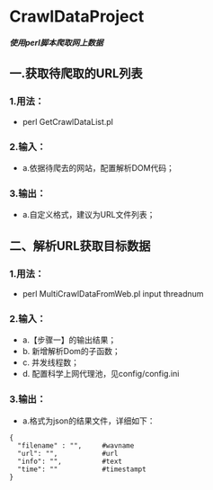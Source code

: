 # CrawlDataProject
***使用perl脚本爬取网上数据***

## 一.获取待爬取的URL列表

### 1.用法：
- perl GetCrawlDataList.pl

### 2.输入：
- a.依据待爬去的网站，配置解析DOM代码；

### 3.输出：
- a.自定义格式，建议为URL文件列表；

## 二、解析URL获取目标数据

### 1.用法：
- perl MultiCrawlDataFromWeb.pl input threadnum

### 2.输入：
- a.【步骤一】的输出结果；
- b. 新增解析Dom的子函数；
- c. 并发线程数；
- d. 配置科学上网代理池，见config/config.ini

### 3.输出：
- a.格式为json的结果文件，详细如下：
```
{
  "filename" : "",     #wavname
  "url": "",           #url
  "info": "",          #text
  "time": ""           #timestampt
}

```
